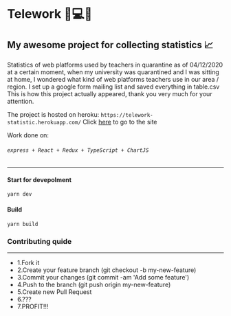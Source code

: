 # Telework 📱💻📠

## My awesome project for collecting statistics 📈

Statistics of web platforms used by teachers in quarantine as of 04/12/2020
at a certain moment, when my university was quarantined and I was sitting at home, I wondered what kind of web platforms teachers use in our area / region.
I set up a google form mailing list and saved everything in table.csv
This is how this project actually appeared, thank you very much for your attention.

The project is hosted on heroku:
`https://telework-statistic.herokuapp.com/`
Click [here](https://telework-statistic.herokuapp.com/) to go to the site

Work done on:

###### `express + React + Redux + TypeScript + ChartJS`

---

#### Start for devepolment

```
yarn dev
```

#### Build

```
yarn build
```

### Contributing quide

---

- 1.Fork it
- 2.Create your feature branch (git checkout -b my-new-feature)
- 3.Commit your changes (git commit -am 'Add some feature')
- 4.Push to the branch (git push origin my-new-feature)
- 5.Create new Pull Request
- 6.???
- 7.PROFIT!!!

